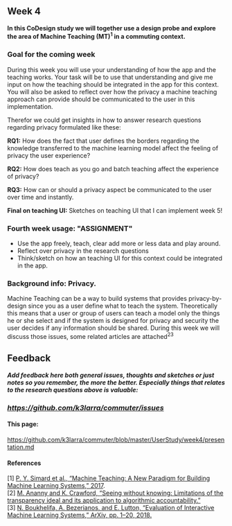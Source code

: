 ## Week 4
**In this CoDesign study we will together use a design probe and explore the area of Machine Teaching (MT)<sup>1</sup> in a commuting context.**
### Goal for the coming week
During this week you will use your understanding of how the app and the teaching works. Your task will be to use that understanding and give me input on how the teaching should be integrated in the app for this context.
You will also be asked to reflect over how the privacy a machine teaching approach can provide should be communicated to the user in this implementation.

Therefor we could get insights in how to answer research questions regarding privacy formulated like these:

**RQ1:** How does the fact that user defines the borders regarding the knowledge transferred to the machine learning model affect the feeling of privacy the user experience?

**RQ2:** How does teach as you go and batch teaching affect the experience of privacy?

**RQ3:**  How can or should a privacy aspect be communicated to the user over time and instantly.

**Final on teaching UI:** Sketches on teaching UI that I can implement week 5!

### Fourth week usage: "ASSIGNMENT"
* Use the app freely, teach, clear add more or less data and play around.
* Reflect over privacy in the research questions
* Think/sketch on how an teaching UI for this context could be integrated in the app.


### Background info: Privacy.
Machine Teaching can be a way to build systems that provides privacy-by-design since you as a user define what to teach the system. Theoretically this means that a user or group of users can teach a model only the things he or she select and if the system is designed for privacy and security the user decides if any information should be shared. During this week we will discuss those issues, some related articles are attached<sup>2</sup><sup>3</sup>

## Feedback

***Add feedback here both general issues, thoughts and sketches or just notes so you remember, the more the better. Especially things that relates to the research questions above is valuable:***

### ***https://github.com/k3larra/commuter/issues***

#### This page:
https://github.com/k3larra/commuter/blob/master/UserStudy/week4/presentation.md

#### References
[1] [P. Y. Simard et al., “Machine Teaching: A New Paradigm for Building Machine Learning Systems,” 2017](https://arxiv.org/pdf/1707.06742v3.pdf).<br/>
[2]  [M. Ananny and K. Crawford, “Seeing without knowing: Limitations of the transparency ideal and its application to algorithmic accountability.”](Ananny_Crawford.pdf)<br>
[3] [N. Boukhelifa, A. Bezerianos, and E. Lutton, “Evaluation of Interactive Machine Learning Systems,” ArXiv, pp. 1–20, 2018.](Boukhelifa_Bezerianos_Lutton.pdf)

